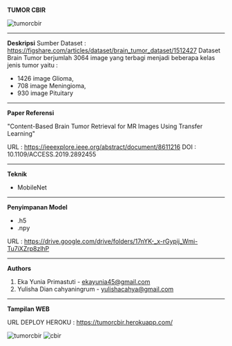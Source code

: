 ****TUMOR CBIR****

![tumorcbir](https://user-images.githubusercontent.com/63344621/149986021-259add5b-5fe1-44e7-8485-b34105607251.jpeg)

-------------------------------------------------------------------------------------------------------------

**Deskripsi**
Sumber Dataset : https://figshare.com/articles/dataset/brain_tumor_dataset/1512427
Dataset Brain Tumor berjumlah 3064 image yang terbagi menjadi beberapa kelas jenis tumor yaitu :
- 1426 image Glioma,
- 708 image Meningioma,
- 930 image Pituitary

-------------------------------------------------------------------------------------------------------------

**Paper Referensi**

"Content-Based Brain Tumor Retrieval for MR Images Using Transfer Learning" 

URL : https://ieeexplore.ieee.org/abstract/document/8611216
DOI : 10.1109/ACCESS.2019.2892455 

-------------------------------------------------------------------------------------------------------------

**Teknik**
- MobileNet

-------------------------------------------------------------------------------------------------------------

**Penyimpanan Model**
- .h5
- .npy

URL : https://drive.google.com/drive/folders/17nYK-_x-rGypij_Wmi-Tu7iXZrp8zlhP

-------------------------------------------------------------------------------------------------------------

**Authors**
1. Eka Yunia Primastuti - ekayunia45@gmail.com
2. Yulisha Dian cahyaningrum - yulishacahya@gmail.com

-------------------------------------------------------------------------------------------------------------

**Tampilan WEB**

URL DEPLOY HEROKU : https://tumorcbir.herokuapp.com/


![tumorcbir](https://user-images.githubusercontent.com/63344621/149986021-259add5b-5fe1-44e7-8485-b34105607251.jpeg)
![cbir](https://user-images.githubusercontent.com/63344621/149986796-477f54aa-48e6-49b6-9c5b-ba40531a5b9a.jpeg)


